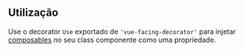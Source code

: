 ## Utilização

Use o decorator `Use` exportado de `'vue-facing-decorator'` para injetar [composables](https://vuejs.org/guide/reusability/composables.html) no seu class componente como uma propriedade. 

[](./code-usage-base.ts ':include :type=code typescript')

